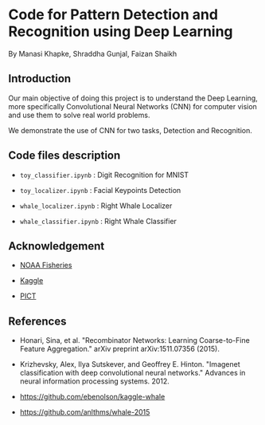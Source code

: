# Code for Pattern Detection and Recognition using Deep Learning

By Manasi Khapke, Shraddha Gunjal, Faizan Shaikh

## Introduction

Our main objective of doing this project is to understand the Deep Learning, more specifically  Convolutional Neural Networks (CNN) for computer vision and use them to solve real world problems.

We demonstrate the use of CNN for two tasks, Detection and Recognition.


## Code files description

  * `toy_classifier.ipynb` : Digit Recognition for MNIST
  
  * `toy_localizer.ipynb` : Facial Keypoints Detection
  
  * `whale_localizer.ipynb` : Right Whale Localizer
  
  * `whale_classifier.ipynb` : Right Whale Classifier   
  
  
  
## Acknowledgement

  * [NOAA Fisheries](http://www.nefsc.noaa.gov/psb/)
  
  * [Kaggle](https://www.kaggle.com/c/noaa-right-whale-recognition)
  
  * [PICT](http://pict.edu/)

  
## References

  * Honari, Sina, et al. "Recombinator Networks: Learning Coarse-to-Fine Feature Aggregation." arXiv preprint arXiv:1511.07356 (2015).
  
  * Krizhevsky, Alex, Ilya Sutskever, and Geoffrey E. Hinton. "Imagenet classification with deep convolutional neural networks." Advances in neural information processing systems. 2012.
  
  * https://github.com/ebenolson/kaggle-whale
  
  * https://github.com/anlthms/whale-2015